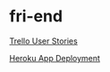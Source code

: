 # fri-end

[Trello User Stories](https://trello.com/b/gTRBZMog/frend)

[Heroku App Deployment](https://fri-end.herokuapp.com/)